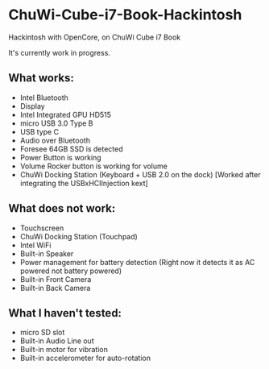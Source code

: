 # ChuWi-Cube-i7-Book-Hackintosh
Hackintosh with OpenCore, on ChuWi Cube i7 Book

It's currently work in progress.

## What works:
- Intel Bluetooth
- Display
- Intel Integrated GPU HD515
- micro USB 3.0 Type B
- USB type C
- Audio over Bluetooth
- Foresee 64GB SSD is detected
- Power Button is working
- Volume Rocker button is working for volume
- ChuWi Docking Station (Keyboard + USB 2.0 on the dock) [Worked after integrating the USBxHCIInjection kext]

## What does not work:
- Touchscreen
- ChuWi Docking Station (Touchpad)
- Intel WiFi
- Built-in Speaker
- Power management for battery detection (Right now it detects it as AC powered not battery powered)
- Built-in Front Camera
- Built-in Back Camera

## What I haven't tested:
- micro SD slot
- Built-in Audio Line out
- Built-in motor for vibration
- Built-in accelerometer for auto-rotation
